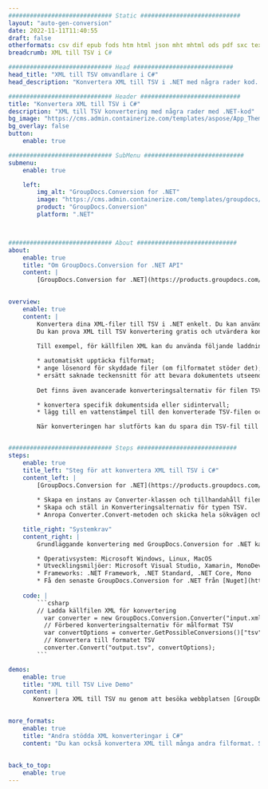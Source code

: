 ```yaml
---
############################# Static ############################
layout: "auto-gen-conversion"
date: 2022-11-11T11:40:55
draft: false
otherformats: csv dif epub fods htm html json mht mhtml ods pdf sxc tex tsv xlam xls xlsb xlsm xlsx xlt xltm xltx xml xps
breadcrumb: XML till TSV i C#

############################# Head ############################
head_title: "XML till TSV omvandlare i C#"
head_description: "Konvertera XML till TSV i .NET med några rader kod. Använd GroupDocs Document Conversion API för att konvertera över 160 filformat."

############################# Header ############################
title: "Konvertera XML till TSV i C#"
description: "XML till TSV konvertering med några rader med .NET-kod"
bg_image: "https://cms.admin.containerize.com/templates/aspose/App_Themes/V3/images/bg/header1.png"
bg_overlay: false
button:
    enable: true

############################# SubMenu ############################
submenu:
    enable: true

    left:
        img_alt: "GroupDocs.Conversion for .NET"
        image: "https://cms.admin.containerize.com/templates/groupdocs/images/product-logos/90x90-noborder/groupdocs-conversion-net.png"
        product: "GroupDocs.Conversion"
        platform: ".NET"



############################# About ############################
about:
    enable: true
    title: "Om GroupDocs.Conversion for .NET API"
    content: |
        [GroupDocs.Conversion for .NET](https://products.groupdocs.com/conversion/net/) kan användas för att konvertera Microsoft Word, Excel, PowerPoint, PDF, Visio och andra format. GroupDocs.Conversion är ett fristående API som är lämpligt för back-end och interna system där hög prestanda krävs. Det beror inte på någon programvara som Microsoft eller Open Office.
    

overview:
    enable: true
    content: |
        Konvertera dina XML-filer till TSV i .NET enkelt. Du kan använda bara ett par C# kodrader i valfri plattform som du vill, som - Windows, Linux, macOS.
        Du kan prova XML till TSV konvertering gratis och utvärdera konverteringsresultatens kvalitet. Tillsammans med enkla filkonverteringsscenarier kan du prova mer avancerade alternativ för att ladda källfilen XML och för att spara resultatet TSV. 
        
        Till exempel, för källfilen XML kan du använda följande laddningsalternativ:

        * automatiskt upptäcka filformat;
        * ange lösenord för skyddade filer (om filformatet stöder det);
        * ersätt saknade teckensnitt för att bevara dokumentets utseende.
        
        Det finns även avancerade konverteringsalternativ för filen TSV:

        * konvertera specifik dokumentsida eller sidintervall;
        * lägg till en vattenstämpel till den konverterade TSV-filen och många fler.

        När konverteringen har slutförts kan du spara din TSV-fil till den lokala filsökvägen eller någon tredje parts lagring som FTP, Amazon S3, Google Drive, Dropbox etc. Observera - för att konvertera XML till {{ TO}} det finns inget behov av någon ytterligare programvara installerad - som MS Office, Open Office, Adobe Acrobat Reader etc.


############################# Steps ############################
steps:
    enable: true
    title_left: "Steg för att konvertera XML till TSV i C#"
    content_left: |
        [GroupDocs.Conversion for .NET](https://products.groupdocs.com/conversion/net/) gör det enkelt för utvecklare att konvertera en XML-fil till TSV med några rader kod.
        
        * Skapa en instans av Converter-klassen och tillhandahåll filen XML med den fullständiga sökvägen
        * Skapa och ställ in Konverteringsalternativ för typen TSV.
        * Anropa Converter.Convert-metoden och skicka hela sökvägen och formatet (TSV) som en parameter

    title_right: "Systemkrav"
    content_right: |
        Grundläggande konvertering med GroupDocs.Conversion for .NET kan göras med bara några enkla steg. Våra API:er stöds på alla större plattformar och operativsystem. Innan du kör koden nedan, se till att du har följande förutsättningar installerade på ditt system.

        * Operativsystem: Microsoft Windows, Linux, MacOS
        * Utvecklingsmiljöer: Microsoft Visual Studio, Xamarin, MonoDevelop
        * Frameworks: .NET Framework, .NET Standard, .NET Core, Mono
        * Få den senaste GroupDocs.Conversion for .NET från [Nuget](https://www.nuget.org/packages/groupdocs.conversion)
         
    code: |
        ```csharp    
        // Ladda källfilen XML för konvertering
          var converter = new GroupDocs.Conversion.Converter("input.xml");
          // Förbered konverteringsalternativ för målformat TSV
          var convertOptions = converter.GetPossibleConversions()["tsv"].ConvertOptions;
          // Konvertera till formatet TSV
          converter.Convert("output.tsv", convertOptions);
        ```

demos:
    enable: true
    title: "XML till TSV Live Demo"
    content: |
       Konvertera XML till TSV nu genom att besöka webbplatsen [GroupDocs.Conversion App](https://products.groupdocs.app/conversion/family). Onlinedemo har följande fördelar
          

more_formats:
    enable: true
    title: "Andra stödda XML konverteringar i C#"
    content: "Du kan också konvertera XML till många andra filformat. Se listan nedan."
       
       
back_to_top:
    enable: true
---
```


